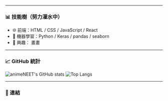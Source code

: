 <h1 align="center"></h1>

---

### 📊 技能樹（努力灌水中）

- 🌐 前端：HTML / CSS / JavaScript / React
- 🧠 機器學習：Python / Keras / pandas / seaborn
- 🎨 興趣： 畫畫

---

### 📈 GitHub 統計
![animeNEET's GitHub stats](https://github-readme-stats.vercel.app/api?username=animeNEET&show_icons=true&theme=tokyonight)
![Top Langs](https://github-readme-stats.vercel.app/api/top-langs/?username=animeNEET&layout=compact&theme=tokyonight)

---

### 🔗 連結

